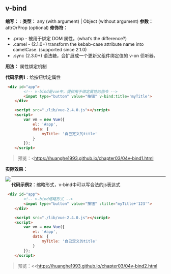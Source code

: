 ## v-bind


**缩写：** :
**类型：** any (with argument) | Object (without argument)
**参数：** attrOrProp (optional)
**修饰符：**

- .prop - 被用于绑定 DOM 属性。(what’s the difference?)
- .camel - (2.1.0+) transform the kebab-case attribute name into camelCase. (supported since 2.1.0)
- .sync (2.3.0+) 语法糖，会扩展成一个更新父组件绑定值的 v-on 侦听器。

**用法：**
属性绑定机制

**代码示例1**：给按钮绑定属性

```html
 <div id="app">
        <!-- v-bind是vue中，提供用于绑定属性的指令 -->
        <input type="button" value="按钮" v-bind:title='myTitle'>
    </div>

    <script src="./lib/vue-2.4.0.js"></script>
    <script>
        var vm = new Vue({
            el: '#app',
            data: {
                myTitle: '自己定义的title'
            }
        });
    </script>
```

> 预览：<https://huanghe1993.github.io/chapter03/04v-bind1.html

**实际效果：**

<img src='http://man.hhaxmm.cn/blog/20190514/MjEOFj67e6yL.gif' align='left'>

------

**代码示例2**：缩略形式，v-bind中可以写合法的js表达式

```html
 <div id="app">
        <!-- v-bind缩略形式 -->
        <input type="button" value="按钮" :title="myTitle+'123'">
    </div>

    <script src="./lib/vue-2.4.0.js"></script>
    <script>
        var vm = new Vue({
            el: '#app',
            data: {
                myTitle: '自己定义的title'
            }
        });
    </script>
```

> 预览：<<https://huanghe1993.github.io/chapter03/04v-bind2.html
